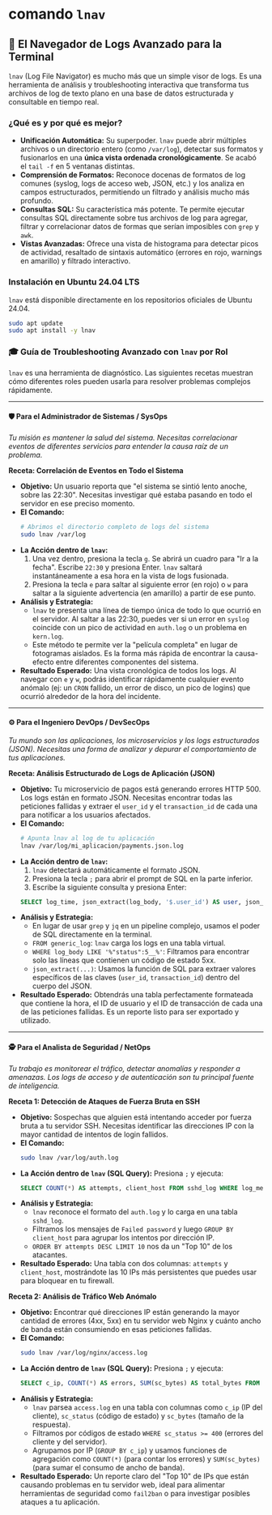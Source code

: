 # comando `lnav`

## 🚀 El Navegador de Logs Avanzado para la Terminal

`lnav` (Log File Navigator) es mucho más que un simple visor de logs. Es una herramienta de análisis y troubleshooting interactiva que transforma tus archivos de log de texto plano en una base de datos estructurada y consultable en tiempo real.

### ¿Qué es y por qué es mejor?

-   **Unificación Automática:** Su superpoder. `lnav` puede abrir múltiples archivos o un directorio entero (como `/var/log`), detectar sus formatos y fusionarlos en una **única vista ordenada cronológicamente**. Se acabó el `tail -f` en 5 ventanas distintas.
-   **Comprensión de Formatos:** Reconoce docenas de formatos de log comunes (syslog, logs de acceso web, JSON, etc.) y los analiza en campos estructurados, permitiendo un filtrado y análisis mucho más profundo.
-   **Consultas SQL:** Su característica más potente. Te permite ejecutar consultas SQL directamente sobre tus archivos de log para agregar, filtrar y correlacionar datos de formas que serían imposibles con `grep` y `awk`.
-   **Vistas Avanzadas:** Ofrece una vista de histograma para detectar picos de actividad, resaltado de sintaxis automático (errores en rojo, warnings en amarillo) y filtrado interactivo.

### Instalación en Ubuntu 24.04 LTS

`lnav` está disponible directamente en los repositorios oficiales de Ubuntu 24.04.

```bash
sudo apt update
sudo apt install -y lnav
```

### 🎓 Guía de Troubleshooting Avanzado con `lnav` por Rol

`lnav` es una herramienta de diagnóstico. Las siguientes recetas muestran cómo diferentes roles pueden usarla para resolver problemas complejos rápidamente.

---

#### 🛡️ Para el Administrador de Sistemas / SysOps

*Tu misión es mantener la salud del sistema. Necesitas correlacionar eventos de diferentes servicios para entender la causa raíz de un problema.*

**Receta: Correlación de Eventos en Todo el Sistema**
* **Objetivo:** Un usuario reporta que "el sistema se sintió lento anoche, sobre las 22:30". Necesitas investigar qué estaba pasando en todo el servidor en ese preciso momento.
* **El Comando:**
    ```bash
    # Abrimos el directorio completo de logs del sistema
    sudo lnav /var/log
    ```
* **La Acción dentro de `lnav`:**
    1.  Una vez dentro, presiona la tecla `g`. Se abrirá un cuadro para "Ir a la fecha". Escribe `22:30` y presiona Enter. `lnav` saltará instantáneamente a esa hora en la vista de logs fusionada.
    2.  Presiona la tecla `e` para saltar al siguiente error (en rojo) o `w` para saltar a la siguiente advertencia (en amarillo) a partir de ese punto.
* **Análisis y Estrategia:**
    * `lnav` te presenta una línea de tiempo única de todo lo que ocurrió en el servidor. Al saltar a las 22:30, puedes ver si un error en `syslog` coincide con un pico de actividad en `auth.log` o un problema en `kern.log`.
    * Este método te permite ver la "película completa" en lugar de fotogramas aislados. Es la forma más rápida de encontrar la causa-efecto entre diferentes componentes del sistema.
* **Resultado Esperado:** Una vista cronológica de todos los logs. Al navegar con `e` y `w`, podrás identificar rápidamente cualquier evento anómalo (ej: un `CRON` fallido, un error de disco, un pico de logins) que ocurrió alrededor de la hora del incidente.

---

#### ⚙️ Para el Ingeniero DevOps / DevSecOps

*Tu mundo son las aplicaciones, los microservicios y los logs estructurados (JSON). Necesitas una forma de analizar y depurar el comportamiento de tus aplicaciones.*

**Receta: Análisis Estructurado de Logs de Aplicación (JSON)**
* **Objetivo:** Tu microservicio de pagos está generando errores HTTP 500. Los logs están en formato JSON. Necesitas encontrar todas las peticiones fallidas y extraer el `user_id` y el `transaction_id` de cada una para notificar a los usuarios afectados.
* **El Comando:**
    ```bash
    # Apunta lnav al log de tu aplicación
    lnav /var/log/mi_aplicacion/payments.json.log
    ```
* **La Acción dentro de `lnav`:**
    1.  `lnav` detectará automáticamente el formato JSON.
    2.  Presiona la tecla `;` para abrir el prompt de SQL en la parte inferior.
    3.  Escribe la siguiente consulta y presiona Enter:
    ```sql
    SELECT log_time, json_extract(log_body, '$.user_id') AS user, json_extract(log_body, '$.transaction_id') AS trx_id FROM generic_log WHERE log_body LIKE '%"status":5__%';
    ```
* **Análisis y Estrategia:**
    * En lugar de usar `grep` y `jq` en un pipeline complejo, usamos el poder de SQL directamente en la terminal.
    * `FROM generic_log`: `lnav` carga los logs en una tabla virtual.
    * `WHERE log_body LIKE '%"status":5__%'`: Filtramos para encontrar solo las líneas que contienen un código de estado 5xx.
    * `json_extract(...)`: Usamos la función de SQL para extraer valores específicos de las claves (`user_id`, `transaction_id`) dentro del cuerpo del JSON.
* **Resultado Esperado:** Obtendrás una tabla perfectamente formateada que contiene la hora, el ID de usuario y el ID de transacción de cada una de las peticiones fallidas. Es un reporte listo para ser exportado y utilizado.

---

#### 🕵️ Para el Analista de Seguridad / NetOps

*Tu trabajo es monitorear el tráfico, detectar anomalías y responder a amenazas. Los logs de acceso y de autenticación son tu principal fuente de inteligencia.*

**Receta 1: Detección de Ataques de Fuerza Bruta en SSH**
* **Objetivo:** Sospechas que alguien está intentando acceder por fuerza bruta a tu servidor SSH. Necesitas identificar las direcciones IP con la mayor cantidad de intentos de login fallidos.
* **El Comando:**
    ```bash
    sudo lnav /var/log/auth.log
    ```
* **La Acción dentro de `lnav` (SQL Query):**
    Presiona `;` y ejecuta:
    ```sql
    SELECT COUNT(*) AS attempts, client_host FROM sshd_log WHERE log_message LIKE 'Failed password for%' GROUP BY client_host ORDER BY attempts DESC LIMIT 10;
    ```
* **Análisis y Estrategia:**
    * `lnav` reconoce el formato del `auth.log` y lo carga en una tabla `sshd_log`.
    * Filtramos los mensajes de `Failed password` y luego `GROUP BY client_host` para agrupar los intentos por dirección IP.
    * `ORDER BY attempts DESC LIMIT 10` nos da un "Top 10" de los atacantes.
* **Resultado Esperado:** Una tabla con dos columnas: `attempts` y `client_host`, mostrándote las 10 IPs más persistentes que puedes usar para bloquear en tu firewall.

**Receta 2: Análisis de Tráfico Web Anómalo**
* **Objetivo:** Encontrar qué direcciones IP están generando la mayor cantidad de errores (4xx, 5xx) en tu servidor web Nginx y cuánto ancho de banda están consumiendo en esas peticiones fallidas.
* **El Comando:**
    ```bash
    sudo lnav /var/log/nginx/access.log
    ```
* **La Acción dentro de `lnav` (SQL Query):**
    Presiona `;` y ejecuta:
    ```sql
    SELECT c_ip, COUNT(*) AS errors, SUM(sc_bytes) AS total_bytes FROM access_log WHERE sc_status >= 400 GROUP BY c_ip ORDER BY errors DESC LIMIT 10;
    ```
* **Análisis y Estrategia:**
    * `lnav` parsea `access.log` en una tabla con columnas como `c_ip` (IP del cliente), `sc_status` (código de estado) y `sc_bytes` (tamaño de la respuesta).
    * Filtramos por códigos de estado `WHERE sc_status >= 400` (errores del cliente y del servidor).
    * Agrupamos por IP (`GROUP BY c_ip`) y usamos funciones de agregación como `COUNT(*)` (para contar los errores) y `SUM(sc_bytes)` (para sumar el consumo de ancho de banda).
* **Resultado Esperado:** Un reporte claro del "Top 10" de IPs que están causando problemas en tu servidor web, ideal para alimentar herramientas de seguridad como `fail2ban` o para investigar posibles ataques a tu aplicación.
